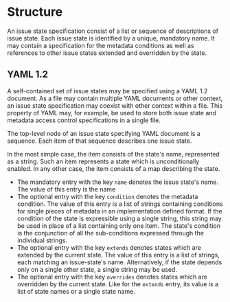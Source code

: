# Structure

An issue state specification consist of a list or sequence of descriptions of
issue state. Each issue state is identified by a unique, mandatory name.
It may contain a specification for the metadata conditions as well as references
to other issue states extended and overridden by the state.


## YAML 1.2

A self-contained set of issue states may be specified using a YAML 1.2 document.
As a file may contain multiple YAML documents or other context, an issue state
specification may coexist with other context within a file. This property of
YAML may, for example, be used to store both issue state and metadata access
control specifications in a single file.

The top-level node of an issue state specifying YAML document is a sequence.
Each item of that sequence describes one issue state.

In the most simple case, the item consists of the state's name, represented as a
string. Such an item represents a state which is unconditionally enabled. In any
other case, the item consists of a map describing the state.

 * The mandatory entry with the key `name` denotes the issue state's name. The
   value of this entry is the name
 * The optional entry with the key `condition` denotes the metadata condition.
   The value of this entry is a list of strings containing conditions for single
   pieces of metadata in an implementation defined format. If the condition of
   the state is expressible using a single string, this string may be used in
   place of a list containing only one item. The state's condition is the
   conjunction of all the sub-conditions expressed through the individual
   strings.
 * The optional entry with the key `extends` denotes states which are extended
   by the current state. The value of this entry is a list of strings, each
   matching an issue-state's name. Alternatively, if the state depends only on a
   single other state, a single string may be used.
 * The optional entry with the key `overrides` denotes states which are
   overridden by the current state. Like for the `extends` entry, its value is a
   list of state names or a single state name.

